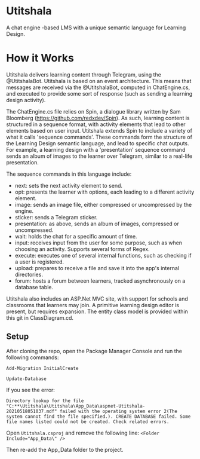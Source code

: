 # Utitshala
A chat engine -based LMS with a unique semantic language for Learning Design.

# How it Works
Utitshala delivers learning content through Telegram, using the @UtitshalaBot. Utitshala is based on an event architecture. This means that messages are received via the @UtitshalaBot, computed in ChatEngine.cs, and executed to provide some sort of response (such as sending a learning design activity). 

The ChatEngine.cs file relies on Spin, a dialogue library written by Sam Bloomberg (https://github.com/redxdev/Spin). As such, learning content is structured in a sequence format, with activity elements that lead to other elements based on user input. Utitshala extends Spin to include a variety of what it calls 'sequence commands'. These commands form the structure of the Learning Design semantic language, and lead to specific chat outputs. For example, a learning design with a 'presentation' sequence command sends an album of images to the learner over Telegram, similar to a real-life presentation.

The sequence commands in this language include:

* next: sets the next activity element to send.
* opt: presents the learner with options, each leading to a different activity element.
* image: sends an image file, either compressed or uncompressed by the engine.
* sticker: sends a Telegram sticker.
* presentation: as above, sends an album of images, compressed or uncompressed.
* wait: holds the chat for a specific amount of time.
* input: receives input from the user for some purpose, such as when choosing an activity. Supports several forms of Regex.
* execute: executes one of several internal functions, such as checking if a user is registered.
* upload: prepares to receive a file and save it into the app's internal directories.
* forum: hosts a forum between learners, tracked asynchronously on a database table.

Utitshala also includes an ASP.Net MVC site, with support for schools and classrooms that learners may join. A primitive learning design editor is present, but requires expansion. The entity class model is provided within this git in ClassDiagram.cd.

## Setup
After cloning the repo, open the Package Manager Console and run the following commands:

`Add-Migration InitialCreate`

`Update-Database`

If you see the error:

`Directory lookup for the file "C:**\Utitshala\Utitshala\App_Data\aspnet-Utitshala-20210518051037.mdf" failed with the operating system error 2(The system cannot find the file specified.).
CREATE DATABASE failed. Some file names listed could not be created. Check related errors.`

Open `Utitshala.csproj` and remove the following line: `<Folder Include="App_Data\" />`

Then re-add the App_Data folder to the project. 
